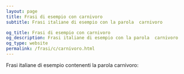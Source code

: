```yaml
---
layout: page
title: Frasi di esempio con carnivoro 
subtitle: Frasi italiane di esempio con la parola  carnivoro

og_title: Frasi di esempio con carnivoro 
og_description: Frasi italiane di esempio con la parola  carnivoro
og_type: website
permalink: /frasi/c/carnivoro.html
---
```


Frasi italiane di esempio contenenti la parola carnivoro:


